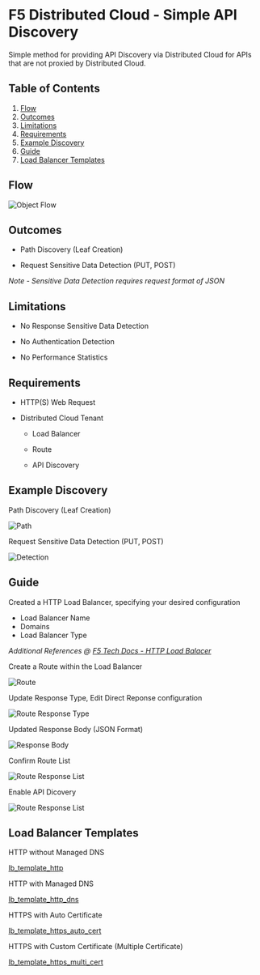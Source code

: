 # F5 Distributed Cloud - Simple API Discovery

Simple method for providing API Discovery via Distributed Cloud for APIs that are not proxied by Distributed Cloud.

## Table of Contents
1. [Flow](#flow)
2. [Outcomes](#outcomes)
3. [Limitations](#limitations)
4. [Requirements](#requirements)
5. [Example Discovery](#example-discovery)
6. [Guide](#guide)
7. [Load Balancer Templates](#load-balancer-templates)

## Flow

![Object Flow](https://github.com/stockerts/f5xc-app-discovery/blob/main/static/flow.png)

## Outcomes

- Path Discovery (Leaf Creation)

- Request Sensitive Data Detection (PUT, POST)

_Note - Sensitive Data Detection requires request format of JSON_

## Limitations

- No Response Sensitive Data Detection

- No Authentication Detection

- No Performance Statistics

## Requirements

- HTTP(S) Web Request

- Distributed Cloud Tenant

  -	Load Balancer

  -	Route

  -	API Discovery

## Example Discovery

Path Discovery (Leaf Creation)

![Path](static/leaf.jpg)

Request Sensitive Data Detection (PUT, POST)

![Detection](static/discovery.jpg)

## Guide

Created a HTTP Load Balancer, specifying your desired configuration
-	Load Balancer Name
-	Domains
-	Load Balancer Type

_Additional References @ [F5 Tech Docs - HTTP Load Balacer](https://docs.cloud.f5.com/docs/how-to/app-networking/http-load-balancer)_

Create a Route within the Load Balancer

![Route](static/route.jpg)

Update Response Type, Edit Direct Reponse configuration

![Route Response Type](static/route_type_response.jpg)

Updated Response Body (JSON Format)

![Response Body](static/response_body.jpg)

Confirm Route List

![Route Response List](static/route_response.jpg)

Enable API Dicovery

![Route Response List](static/discovery_enabled.jpg)

## Load Balancer Templates

HTTP without Managed DNS

[lb_template_http](lb_template_http.json)

HTTP with Managed DNS

[lb_template_http_dns](lb_template_http_dns.json)

HTTPS with Auto Certificate

[lb_template_https_auto_cert](lb_template_https_auto_cert.json)

HTTPS with Custom Certificate (Multiple Certificate)

[lb_template_https_multi_cert](lb_template_https_multi_cert.json)